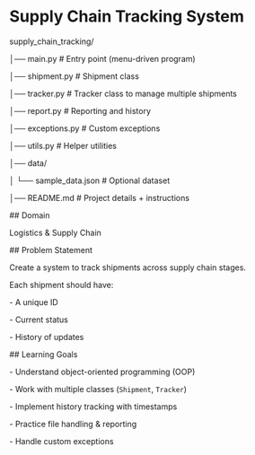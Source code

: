 # Supply Chain Tracking System



supply\_chain\_tracking/

│── main.py               # Entry point (menu-driven program)

│── shipment.py           # Shipment class

│── tracker.py            # Tracker class to manage multiple shipments

│── report.py             # Reporting and history

│── exceptions.py         # Custom exceptions

│── utils.py              # Helper utilities

│── data/                 

│   └── sample\_data.json  # Optional dataset

│── README.md             # Project details + instructions





\## Domain

Logistics \& Supply Chain



\## Problem Statement

Create a system to track shipments across supply chain stages.  

Each shipment should have:

\- A unique ID

\- Current status

\- History of updates



\## Learning Goals

\- Understand object-oriented programming (OOP)

\- Work with multiple classes (`Shipment`, `Tracker`)

\- Implement history tracking with timestamps

\- Practice file handling \& reporting

\- Handle custom exceptions





